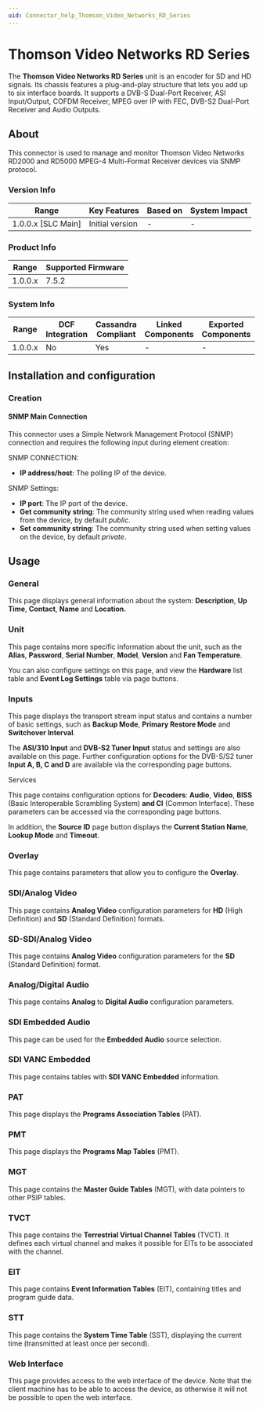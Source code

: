 ```yaml
---
uid: Connector_help_Thomson_Video_Networks_RD_Series
---
```


# Thomson Video Networks RD Series

The **Thomson Video Networks RD Series** unit is an encoder for SD and HD signals. Its chassis features a plug-and-play structure that lets you add up to six interface boards. It supports a DVB-S Dual-Port Receiver, ASI Input/Output, COFDM Receiver, MPEG over IP with FEC, DVB-S2 Dual-Port Receiver and Audio Outputs.

## About

This connector is used to manage and monitor Thomson Video Networks RD2000 and RD5000 MPEG-4 Multi-Format Receiver devices via SNMP protocol.

### Version Info

| Range                | Key Features     | Based on     | System Impact     |
|----------------------|------------------|--------------|-------------------|
| 1.0.0.x [SLC Main]   | Initial version  | -            | -                 |

### Product Info

| Range     | Supported Firmware     |
|-----------|------------------------|
| 1.0.0.x   | 7.5.2                  |

### System Info

| Range     | DCF Integration     | Cassandra Compliant     | Linked Components     | Exported Components     |
|-----------|---------------------|-------------------------|-----------------------|-------------------------|
| 1.0.0.x   | No                  | Yes                     | -                     | -                       |

## Installation and configuration

### Creation

#### SNMP Main Connection

This connector uses a Simple Network Management Protocol (SNMP) connection and requires the following input during element creation:

SNMP CONNECTION:

- **IP address/host**: The polling IP of the device.

SNMP Settings:

- **IP port**: The IP port of the device.
- **Get community string**: The community string used when reading values from the device, by default *public*.
- **Set community string**: The community string used when setting values on the device, by default *private*.

## Usage

### General

This page displays general information about the system: **Description**, **Up Time**, **Contact**, **Name** and **Location.**

### Unit

This page contains more specific information about the unit, such as the **Alias**, **Password**, **Serial Number**, **Model**, **Version** and **Fan Temperature**.

You can also configure settings on this page, and view the **Hardware** list table and **Event Log Settings** table via page buttons.

### Inputs

This page displays the transport stream input status and contains a number of basic settings, such as **Backup Mode**, **Primary Restore Mode** and **Switchover Interval**.

The **ASI/310 Input** and **DVB-S2 Tuner Input** status and settings are also available on this page. Further configuration options for the DVB-S/S2 tuner **Input A, B, C and D** are available via the corresponding page buttons.

Services

This page contains configuration options for **Decoders**: **Audio**, **Video**, **BISS** (Basic Interoperable Scrambling System) **and CI** (Common Interface). These parameters can be accessed via the corresponding page buttons.

In addition, the **Source ID** page button displays the **Current Station Name**, **Lookup Mode** and **Timeout**.

### Overlay

This page contains parameters that allow you to configure the **Overlay**.

### SDI/Analog Video

This page contains **Analog Video** configuration parameters for **HD** (High Definition) and **SD** (Standard Definition) formats.

### SD-SDI/Analog Video

This page contains **Analog Video** configuration parameters for the **SD** (Standard Definition) format.

### Analog/Digital Audio

This page contains **Analog** to **Digital Audio** configuration parameters.

### SDI Embedded Audio

This page can be used for the **Embedded Audio** source selection.

### SDI VANC Embedded

This page contains tables with **SDI VANC Embedded** information.

### PAT

This page displays the **Programs Association Tables** (PAT).

### PMT

This page displays the **Programs Map Tables** (PMT).

### MGT

This page contains the **Master Guide Tables** (MGT), with data pointers to other PSIP tables.

### TVCT

This page contains the **Terrestrial Virtual Channel Tables** (TVCT). It defines each virtual channel and makes it possible for EITs to be associated with the channel.

### EIT

This page contains **Event Information Tables** (EIT), containing titles and program guide data.

### STT

This page contains the **System Time Table** (SST), displaying the current time (transmitted at least once per second).

### Web Interface

This page provides access to the web interface of the device. Note that the client machine has to be able to access the device, as otherwise it will not be possible to open the web interface.
